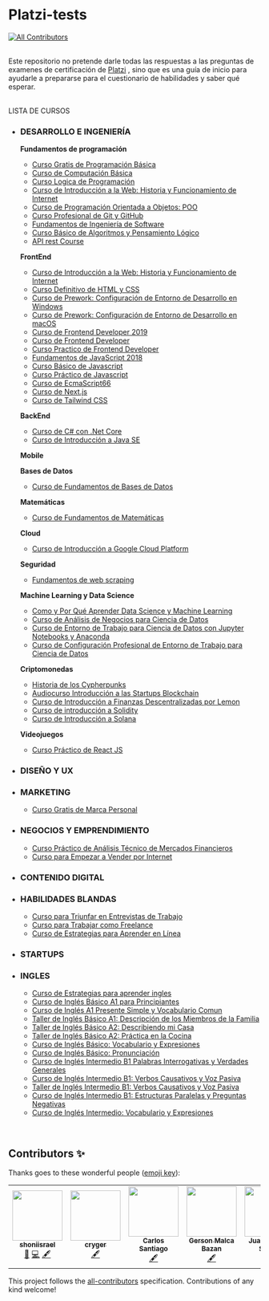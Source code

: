 # Platzi-tests
<!-- ALL-CONTRIBUTORS-BADGE:START - Do not remove or modify this section -->
[![All Contributors](https://img.shields.io/badge/all_contributors-6-orange.svg?style=flat-square)](#contributors-)
<!-- ALL-CONTRIBUTORS-BADGE:END -->

<br>Este repositorio no pretende darle todas las respuestas a las preguntas de examenes de certificación de [Platzi](https://platzi.com) , sino que es una guía de inicio para ayudarle a prepararse para el cuestionario de habilidades y saber qué esperar.
<br><br>

LISTA DE CURSOS
- ### DESARROLLO E INGENIERÍA 
    **Fundamentos de programación**
    - [Curso Gratis de Programación Básica](programacion_basica.md)
    - [Curso de Computación Básica](computacion_basica.md) 
    - [Curso Logica de Programación](curso_logica_de_programacion.md) 
    - [Curso de Introducción a la Web: Historia y Funcionamiento de Internet](curso_de_introduccion_a_la_web.md) 
    - [Curso de Programación Orientada a Objetos: POO](poo.md)
    - [Curso Profesional de Git y GitHub](git.md)
    - [Fundamentos de Ingeniería de Software](fundamentos.md)
    - [Curso Básico de Algoritmos y Pensamiento Lógico](curso_basico_de_algoritmos_y_pensamiento_logico.md)
    - [API rest Course](api_rest_course.md)
    
    **FrontEnd**
    - [Curso de Introducción a la Web: Historia y Funcionamiento de Internet](curso_intro_web.md)    
    - [Curso Definitivo de HTML y CSS](curso_definitivo_de_html_y_css.md)
    - [Curso de Prework: Configuración de Entorno de Desarrollo en Windows](prework.md)
    - [Curso de Prework: Configuración de Entorno de Desarrollo en macOS](prework_mac.md)
    - [Curso de Frontend Developer 2019](frontend_developer.md) 
    - [Curso de Frontend Developer ](frontend_developer2.md) 
    - [Curso Practico de Frontend Developer ](practico_frontend_developer.md) 
    - [Fundamentos de JavaScript 2018](javascript2018.md)
    - [Curso Básico de Javascript](curso_basico_de_javascript.md)
    - [Curso Práctico de Javascript](curso_practico_de_javascript.md)
    - [Curso de EcmaScript66](curso_de_ecmaScript6.md)
    - [Curso de Next.js](nextjs.md)
    - [Curso de Tailwind CSS](tailwind.md)

    **BackEnd**
    - [Curso de C# con .Net Core](c_con_net.md) 
    - [Curso de Introducción a Java SE](java_se.md)

    **Mobile**
    
    **Bases de Datos**
    - [Curso de Fundamentos de Bases de Datos](fundamentos_bases_datos.md)
    
    **Matemáticas**
    - [Curso de Fundamentos de Matemáticas](fundamentos_de_matemáticas.md)
    
    **Cloud**
    - [Curso de Introducción a Google Cloud Platform](introduccion_google_cloud.md)
    
    **Seguridad**
    - [Fundamentos de web scraping](fundamentos_web_scraping_python_y_xpath.md)
    
    **Machine Learning y Data Science**
    - [Como y Por Qué Aprender Data Science y Machine Learning](por_que_aprender_data_science.md)
    - [Curso de Análisis de Negocios para Ciencia de Datos](analisis_negocios_para_ciencia_datos.md)
    - [Curso de Entorno de Trabajo para Ciencia de Datos con Jupyter Notebooks y Anaconda](entorno_de_trabajo_para_ciencia_de_datos_con_jupyter_notebooks_y_anaconda.md)
    - [Curso de Configuración Profesional de Entorno de Trabajo para Ciencia de Datos](curso_de_configuración_profesional_de_entorno_de_trabajo_para_ciencia_de_datos.md)
    
    **Criptomonedas**
    - [Historia de los Cypherpunks](cypherpunks.md)
    - [Audiocurso Introducción a las Startups Blockchain](startups_blockchain.md)
    - [Curso de Introducción a Finanzas Descentralizadas por Lemon](intro_defi_lemon.md)
    - [Curso de introducción a Solidity](solidity.md)
    - [Curso de Introducción a Solana](solana.md)

    **Videojuegos**
    - [Curso Práctico de React JS](react.md) 

- ### DISEÑO Y UX 

- ### MARKETING 
    - [Curso Gratis de Marca Personal](marca_personal.md)

- ### NEGOCIOS Y EMPRENDIMIENTO 
    - [Curso Práctico de Análisis Técnico de Mercados Financieros](analisis_mercados.md)
    - [Curso para Empezar a Vender por Internet](curso_para_empezar_a_vender_por_internet.md)

- ### CONTENIDO DIGITAL

- ### HABILIDADES BLANDAS
    - [Curso para Triunfar en Entrevistas de Trabajo](entrevista_trabajo.md) 
    - [Curso para Trabajar como Freelance](freelancer.md)     
    - [Curso de Estrategias para Aprender en Línea](estrategias_aprender_en_linea.md) 

- ### STARTUPS

- ### INGLES
    - [Curso de Estrategias para aprender ingles](curso_de_estrategias_para_aprender_ingles.md)
    - [Curso de Inglés Básico A1 para Principiantes](ingles_a1_principiantes.md)    
    - [Curso de Inglés A1 Presente Simple y Vocabulario Comun](curso_de_ingles_a1_presente_simple_y_vocabulario_comun.md)
    - [Taller de Inglés Básico A1: Descripción de los Miembros de la Familia](taller_ingles_a1_familia.md)    
    - [Taller de Inglés Básico A2: Describiendo mi Casa](taller_ingles_a2_casa.md)
    -  [Taller de Inglés Básico A2: Práctica en la Cocina](ingles_a2_cocina.md)
    - [Curso de Inglés Básico: Vocabulario y Expresiones](curso_ingles_basico.md)
    - [Curso de Inglés Básico: Pronunciación](ingles_basico_pronunciacion.md)
    - [Curso de Inglés Intermedio B1 Palabras Interrogativas y Verdades Generales](ingles_b1_palabras_interrogativas.md)
    - [Curso de Inglés Intermedio B1: Verbos Causativos y Voz Pasiva](ingles_b1_verbos_causativos.md)
    - [Taller de Inglés Intermedio B1: Verbos Causativos y Voz Pasiva](taller_b1_verbos_causativos.md)
    - [Curso de Inglés Intermedio B1: Estructuras Paralelas y Preguntas Negativas](ingles_b1_estructuras_paralelas.md)
    - [Curso de Inglés Intermedio: Vocabulario y Expresiones](ingles_intermedio_vocabulario.md)

















&nbsp;

## Contributors ✨

Thanks goes to these wonderful people ([emoji key](https://allcontributors.org/docs/en/emoji-key)):

<!-- ALL-CONTRIBUTORS-LIST:START - Do not remove or modify this section -->
<!-- prettier-ignore-start -->
<!-- markdownlint-disable -->
<table>
  <tr>
    <td align="center"><a href="https://github.com/shoniisrael"><img src="https://avatars1.githubusercontent.com/u/20216696?s=400&u=31d9e1270608efdb51f213a255c5895e5b2fadbc&v=4?s=100" width="100px;" alt=""/><br /><sub><b>shoniisrael</b></sub></a><br /><a href="#ideas-shoniisrael" title="Ideas, Planning, & Feedback">🤔</a> <a href="https://github.com/shoniisrael/Platzi-Tests/commits?author=shoniisrael" title="Code">💻</a> <a href="#content-shoniisrael" title="Content">🖋</a></td>
    <td align="center"><a href="https://github.com/cryger"><img src="https://avatars.githubusercontent.com/u/34179646?v=4?s=100" width="100px;" alt=""/><br /><sub><b>cryger</b></sub></a><br /><a href="#content-cryger" title="Content">🖋</a></td>
    <td align="center"><a href="https://github.com/CarlosSant47"><img src="https://avatars.githubusercontent.com/u/43355361?v=4?s=100" width="100px;" alt=""/><br /><sub><b>Carlos Santiago</b></sub></a><br /><a href="#content-CarlosSant47" title="Content">🖋</a></td>
    <td align="center"><a href="https://github.com/gersonmlb"><img src="https://avatars.githubusercontent.com/u/26355930?v=4?s=100" width="100px;" alt=""/><br /><sub><b>Gerson Malca Bazan</b></sub></a><br /><a href="#content-gersonmlb" title="Content">🖋</a></td>
    <td align="center"><a href="https://www.linkedin.com/in/juan-manuel-sandri-95b0a8208/"><img src="https://avatars.githubusercontent.com/u/99428338?v=4?s=100" width="100px;" alt=""/><br /><sub><b>Juan Manuel Sandri</b></sub></a><br /><a href="#content-JuanmaSandri" title="Content">🖋</a></td>
    <td align="center"><a href="https://github.com/cesantaniello"><img src="https://avatars.githubusercontent.com/u/42319088?v=4?s=100" width="100px;" alt=""/><br /><sub><b>Carlos Santaniello</b></sub></a><br /><a href="#content-cesantaniello" title="Content">🖋</a></td>
    <td align="center"><a href="https://github.com/halcolo"><img src="https://avatars.githubusercontent.com/u/25759070?v=4?s=100" width="100px;" alt=""/><br /><sub><b>Juan Diego A.</b></sub></a><br /><a href="#content-halcolo" title="Content">🖋</a></td>
  </tr>
</table>

<!-- markdownlint-restore -->
<!-- prettier-ignore-end -->

<!-- ALL-CONTRIBUTORS-LIST:END -->

This project follows the [all-contributors](https://github.com/all-contributors/all-contributors) specification. Contributions of any kind welcome!